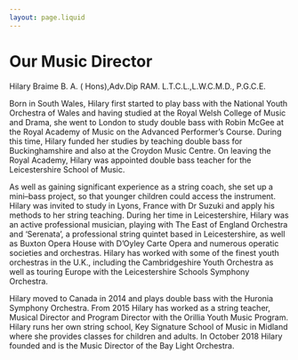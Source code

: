 ```yaml
---
layout: page.liquid
---
```


# Our Music Director

Hilary Braime B. A. ( Hons),Adv.Dip RAM. L.T.C.L.,L.W.C.M.D., P.G.C.E.

Born in South Wales,
Hilary first started to play bass with the National Youth Orchestra of Wales
and having studied at the Royal Welsh College of Music and Drama,
she went to London to study double bass with Robin McGee at the Royal Academy of Music on the Advanced Performer’s Course.
During this time,
Hilary funded her studies by teaching double bass for Buckinghamshire
and also at the Croydon Music Centre.
On leaving the Royal Academy,
Hilary was appointed double bass teacher for the Leicestershire School of Music.

As well as gaining significant experience as a string coach,
she set up a mini&ndash;bass project,
so that younger children could access the instrument.
Hilary was invited to study in Lyons, France with Dr Suzuki and apply his methods to her string teaching.
During her time in Leicestershire,
Hilary was an active professional musician,
playing with The East of England Orchestra and ‘Serenata’,
a professional string quintet based in Leicestershire,
as well as Buxton Opera House with D’Oyley Carte Opera and numerous operatic societies and orchestras.
Hilary has worked with some of the finest youth orchestras in the U.K.,
including the Cambridgeshire Youth Orchestra
as well as touring Europe with the Leicestershire Schools Symphony Orchestra.

Hilary moved to Canada in 2014
and plays double bass with the Huronia Symphony Orchestra.
From 2015 Hilary has worked as a string teacher, Musical Director and Program Director with the Orillia Youth Music Program.
Hilary runs her own string school, Key Signature School of Music in Midland
where she provides classes for children and adults.
In October 2018 Hilary founded and is the Music Director of the Bay Light Orchestra.
